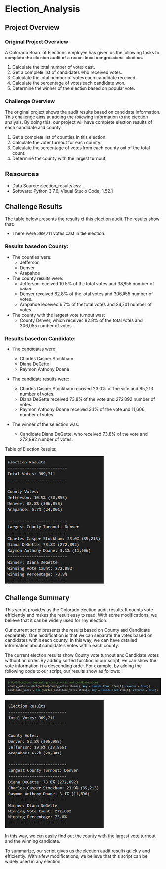 # Election_Analysis

## Project Overview

### Original Project Overview
A Colorado Board of Elections employee has given us the following tasks to complete the election audit of a recent local congressional election.

1.	Calculate the total number of votes cast.
2.	Get a complete list of candidates who received votes.
3.	Calculate the total number of votes each candidate received.
4.	Calculate the percentage of votes each candidate won.
5.	Determine the winner of the election based on popular vote.

### Challenge Overview
The original project shows the audit results based on candidate information. This challenge aims at adding the following information to the election analysis. By doing this, our project will have complete election results of each candidate and county. 

1.	Get a complete list of counties in this election.
2.	Calculate the voter turnout for each county.
3.	Calculate the percentage of votes from each county out of the total count.
4.	Determine the county with the largest turnout.

## Resources
-	Data Source: election_results.csv
-	Software: Python 3.7.6, Visual Studio Code, 1.52.1

## Challenge Results
The table below presents the results of this election audit. The results show that:

- There were 369,711 votes cast in the election.

### Results based on County:
- The counties were:
   - Jefferson
   - Denver
   - Arapahoe
 - The county results were:
   - Jefferson received 10.5% of the total votes and 38,855 number of votes.
   - Denver received 82.8% of the total votes and 306,055 number of votes.
   - Arapahoe received 6.7% of the total votes and 24,801 number of votes.
 - The county with the largest vote turnout was:
   - County Denver, which received 82.8% of the total votes and 306,055 number of votes.
   
### Results based on Candidate:
- The candidates were:
   - Charles Casper Stockham
   - Diana DeGette
   - Raymon Anthony Doane

- The candidate results were:
   - Charles Casper Stockham received 23.0% of the vote and 85,213 number of votes.
   - Diana DeGette received 73.8% of the vote and 272,892 number of votes.
   - Raymon Anthony Doane received 3.1% of the vote and 11,606 number of votes.
- The winner of the selection was:
    - Candidate Diana DeGette, who received 73.8% of the vote and 272,892 number of votes.
    
Table of Election Results:

![](analysis/Election_Results.png)

## Challenge Summary
This script provides us the Colorado election audit results. It counts vote efficiently and makes the result easy to read. With some modifications, we believe that it can be widely used for any election.

Our current script presents the results based on County and Candidate separately. One modification is that we can separate the votes based on candidates within each county. In this way, we can have detailed information about candidate’s votes within each county.

The current election results show County vote turnout and Candidate votes without an order. By adding sorted function in our script, we can show the vote information in a descending order. For example, by adding the following code to our script, our results show as follows:

![](analysis/Modification_Code.png)

![](analysis/Modification_Result.png)

In this way, we can easily find out the county with the largest vote turnout and the winning candidate.

To summarize, our script gives us the election audit results quickly and efficiently. With a few modifications, we believe that this script can be widely used in any election. 


